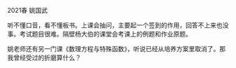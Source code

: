 2021春 姚国武

听不懂口音，看不懂板书。上课会抽问，主要起一个签到的作用，回答不上来也没事。考试题目很难。隔壁杨大伯的课堂会考课上的例题和作业原题。

姚老师还有另一门课《数理方程与特殊函数》，听说已经从培养方案里取消了。那我曾经受过的折磨算什么？
